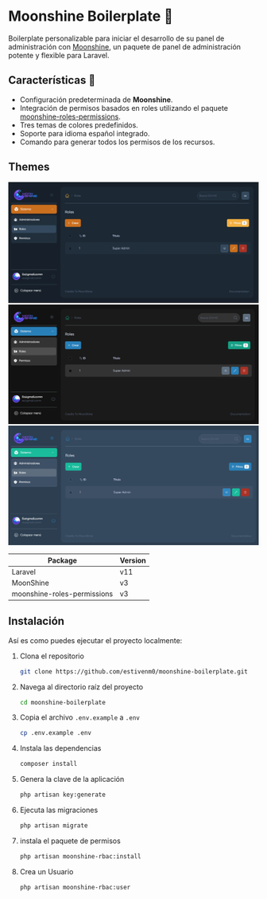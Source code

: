 
# Moonshine Boilerplate 🚀

Boilerplate personalizable para iniciar el desarrollo de su panel de administración con [Moonshine](https://moonshine-laravel.com/), un paquete de panel de administración potente y flexible para Laravel.


## Características 🌙

- Configuración predeterminada de **Moonshine**.
- Integración de permisos basados en roles utilizando el paquete [moonshine-roles-permissions](https://github.com/SWEET1S/moonshine-roles-permissions).
- Tres temas de colores predefinidos.
- Soporte para idioma español integrado.
- Comando para generar todos los permisos de los recursos.

## Themes
![theme1](./.docs/theme1.png)
![theme2](./.docs/theme2.png)
![theme3](./.docs/theme3.png)



Package | Version
--- | ---
Laravel | v11
MoonShine  | v3
moonshine-roles-permissions | v3

## Instalación
Así es como puedes ejecutar el proyecto localmente:

1. Clona el repositorio
    ```sh
    git clone https://github.com/estivenm0/moonshine-boilerplate.git
    ```

2. Navega al directorio raíz del proyecto
    ```sh
    cd moonshine-boilerplate
    ```

3. Copia el archivo `.env.example` a `.env`
    ```sh
    cp .env.example .env
    ```


4. Instala las dependencias
    ```sh
    composer install
    ```

5. Genera la clave de la aplicación
    ```sh
    php artisan key:generate
    ```

6. Ejecuta las migraciones
    ```sh
    php artisan migrate
    ```

7. instala el paquete de permisos
    ```sh
    php artisan moonshine-rbac:install
    ```

8. Crea un Usuario
    ```sh
    php artisan moonshine-rbac:user
    ```